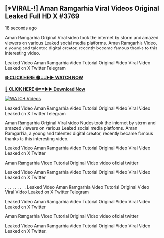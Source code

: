 ## [*VIRAL-!] Aman Ramgarhia Viral Videos Original Leaked Full HD X #3769

18 seconds ago

Aman Ramgarhia Original Viral video took the internet by storm and amazed viewers on various Leaked social media platforms. Aman Ramgarhia Video, a young and talented digital creator, recently became famous thanks to this interesting video.

Leaked Video Aman Ramgarhia Video Tutorial Original Video Viral Video Leaked on X Twitter Telegram

**[🌐 CLICK HERE 🟢==►► WATCH NOW](https://russelviper69.blogspot.com/p/valo-video.html)**

**[🔴 CLICK HERE 🌐==►► Download Now](https://russelviper69.blogspot.com/p/valo-video.html)**

[![WATCH Videos](https://i.imgur.com/dJHk4Zq.gif)](https://russelviper69.blogspot.com/p/valo-video.html)

Leaked Video Aman Ramgarhia Video Tutorial Original Video Viral Video Leaked on X Twitter Telegram

Aman Ramgarhia Original Viral video Nudes took the internet by storm and amazed viewers on various Leaked social media platforms. Aman Ramgarhia, a young and talented digital creator, recently became famous thanks to this interesting video.

Leaked Video Aman Ramgarhia Video Tutorial Original Video Viral Video Leaked on X Twitter

Aman Ramgarhia Video Tutorial Original Video video oficial twitter

Leaked Video Aman Ramgarhia Video Tutorial Original Video Viral Video Leaked on X Twitter

. . . . . . . . . Leaked Video Aman Ramgarhia Video Tutorial Original Video Viral Video Leaked on X Twitter Telegram

Leaked Video Aman Ramgarhia Video Tutorial Original Video Viral Video Leaked on X Twitter

Aman Ramgarhia Video Tutorial Original Video video oficial twitter

Leaked Video Aman Ramgarhia Video Tutorial Original Video Viral Video Leaked on X Twitter.
